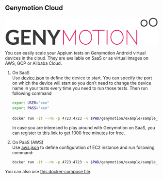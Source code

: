 Genymotion Cloud
----------------

![Genymotion](images/logo_genymotion.png)

You can easily scale your Appium tests on Genymotion Android virtual devices in the cloud. They are available on SaaS or as virtual images on AWS, GCP or Alibaba Cloud.

1. On SaaS <br />
	Use [device.json](genymotion/example/sample_devices/devices.json) to define the device to start. You can specify the port on which the device will start so you don't need to change the device name in your tests every time you need to run those tests. Then run following command

	```bash
	export USER="xxx"
	export PASS="xxx"

	docker run -it --rm -p 4723:4723 -v $PWD/genymotion/example/sample_devices:/root/tmp -e TYPE=SaaS -e USER=$USER -e PASS=$PASS budtmo/docker-android-genymotion
	```

	In case you are interesed to play around with Genymotion on SaaS, you can register to [this link](http://bit.ly/2YP0P1l) to get 1000 free minutes for free.

2. On PaaS (AWS) <br />
	Use [aws.json](genymotion/example/sample_devices/aws.json) to define configuration of EC2 instance and run following command:

	```bash
	docker run -it --rm -p 4723:4723 -v $PWD/genymotion/example/sample_devices:/root/tmp -v ~/.aws:/root/.aws -e TYPE=aws budtmo/docker-android-genymotion
	```

You can also use [this docker-compose file](genymotion/example/geny.yml). 
